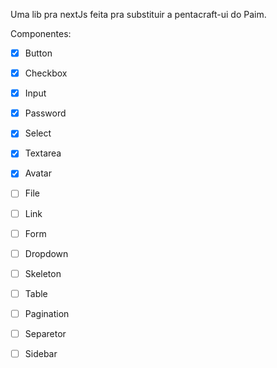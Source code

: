 Uma lib pra nextJs feita pra substituir a pentacraft-ui do Paim.

Componentes: 
- [X] Button
- [X] Checkbox
- [X] Input
- [X] Password
- [X] Select
- [X] Textarea
- [X] Avatar
- [ ] File
- [ ] Link
- [ ] Form
- [ ] Dropdown
- [ ] Skeleton
- [ ] Table
- [ ] Pagination
- [ ] Separetor
- [ ] Sidebar

